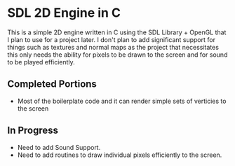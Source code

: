 # SDL 2D Engine in C
This is a simple 2D engine written in C using the SDL Library + OpenGL that I plan to use for a project
later. I don't plan to add significant support for things such as textures
and normal maps as the project that necessitates this only needs the ability for pixels
to be drawn to the screen and for sound to be played efficiently.

## Completed Portions
- Most of the boilerplate code and it can render simple sets of verticies to the screen

## In Progress
- Need to add Sound Support.
- Need to add routines to draw individual pixels efficiently to the screen.